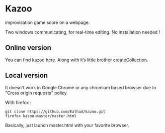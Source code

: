 # Kazoo

improvisation game score on a webpage.

Two windows communicating, for real-time editing. No installation needed !


## Online version

You can find kazoo [here](http://tti.insa-lyon.fr/kazoo/master.html). Along with it’s little brother [createCollection](http://tti.insa-lyon.fr/col/index.html).

## Local version

It doesn't work in Google Chrome or any chromium based browser due to "Cross origin requests" policy.

With firefox :

    git clone https://github.com/Ealhad/kazoo.git
    firefox kazoo-master/master.html

Basically, just launch master.html with your favorite browser.
